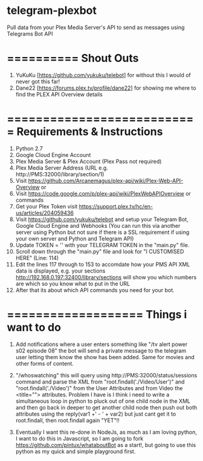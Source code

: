 # telegram-plexbot
Pull data from your Plex Media Server's API to send as messages using Telegrams Bot API

==========
Shout Outs
==========
1. YuKuKu [https://github.com/yukuku/telebot] for without this I would of never got this far!
2. Dane22 [https://forums.plex.tv/profile/dane22] for showing me where to find the PLEX API Overview details

===========================
Requirements & Instructions
===========================

1. Python 2.7
2. Google Cloud Engine Account
3. Plex Media Server & Plex Account (Plex Pass not required)
4. Plex Media Server Address (URL e.g. http://PMS:32000/library/section/1)
5. Visit https://github.com/Arcanemagus/plex-api/wiki/Plex-Web-API-Overview or
6. Visit https://code.google.com/p/plex-api/wiki/PlexWebAPIOverview or commands
7. Get your Plex Token visit https://support.plex.tv/hc/en-us/articles/204059436
8. Visit https://github.com/yukuku/telebot and setup your Telegram Bot, Google Cloud Engine and Webhooks (You can run this via another server using Python but not sure if there is a SSL requirement if using your own server and Python and Telegram API)
9. Update TOKEN = '' with your TELEGRAM TOKEN in the "main.py" file.
10. Scroll down through the "main.py" file and look for "I CUSTOMISED HERE" (Line: 114)
11. Edit the lines 117 through to 153 to accomdate how your PMS API XML data is displayed, e.g. your sections http://192.168.0.197:32400/library/sections will show you which numbers are which so you know what to put in the URL
12. After that its about which API commands you need for your bot.

===================
Things i want to do 
===================

1. Add notifications where a user enters something like "/tv alert power s02 episode 08" the bot will send a private message to the telegram user letting them know the show has been added. Same for movies and other forms of content.

2. "/whoswatching" this will query using http://PMS:32000/status/sessions command and parse the XML from "root.findall('./Video/User')" and "root.findall('./Video')" from the User <User title=""> Attributes and from Video the <title=""> attributes. Problem I have is I think i need to write a simultaneous loop in python to pluck out of one child node in the XML and then go back in deeper to get another child node then push out both attributes using the reply(var1 +' - ' + var2) but just cant get it to root.findall, then root.findall again "YET"!!

3. Eventually I want this re-done in NodeJs, as much as I am loving python, I want to do this in Javascript, so I am going to fork https://github.com/pintux/whataboutBot as a start!, but going to use this python as my quick and simple playground first.
